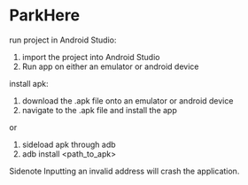 # ParkHere

run project in Android Studio: 
1. import the project into Android Studio
2. Run app on either an emulator or android device

install apk:
1. download the .apk file onto an emulator or android device
2. navigate to the .apk file and install the app

or 

1. sideload apk through adb 
2. adb install <path_to_apk>

Sidenote 
Inputting an invalid address will crash the application.
